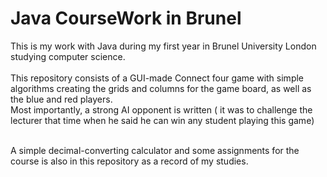 <h1>Java CourseWork in Brunel</h1>

This is my work with Java during my first year in Brunel University London studying computer science.<br><br>
This repository consists of a GUI-made Connect four game with simple algorithms creating the grids and columns for the game board, as well as the blue and red players. <br>
Most importantly, a strong AI opponent is written ( it was to challenge the lecturer that time when he said he can win any student playing this game)<br><br>

A simple decimal-converting calculator and some assignments for the course is also in this repository as a record of my studies.

